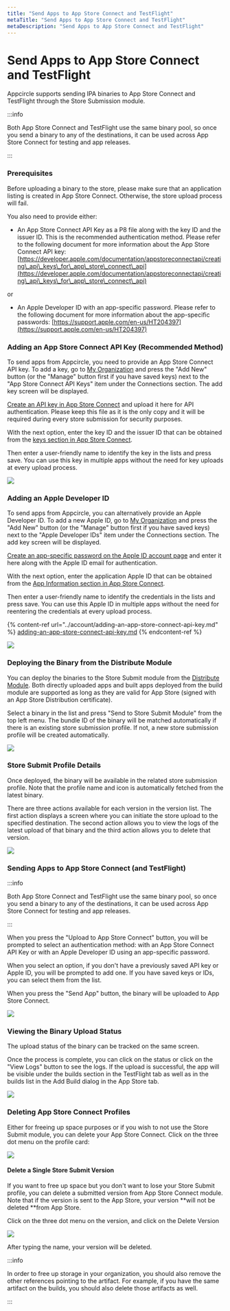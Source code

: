 ```yaml
---
title: "Send Apps to App Store Connect and TestFlight"
metaTitle: "Send Apps to App Store Connect and TestFlight"
metaDescription: "Send Apps to App Store Connect and TestFlight"
---
```

# Send Apps to App Store Connect and TestFlight

Appcircle supports sending IPA binaries to App Store Connect and TestFlight through the Store Submission module.

:::info


Both App Store Connect and TestFlight use the same binary pool, so once you send a binary to any of the destinations, it can be used across App Store Connect for testing and app releases.

:::

### Prerequisites

Before uploading a binary to the store, please make sure that an application listing is created in App Store Connect. Otherwise, the store upload process will fail.

You also need to provide either:

* &#x20;An App Store Connect API Key as a P8 file along with the key ID and the issuer ID. This is the recommended authentication method. Please refer to the following document for more information about the App Store Connect API key:\
  [https://developer.apple.com/documentation/appstoreconnectapi/creating\_api\_keys\_for\_app\_store\_connect\_api](https://developer.apple.com/documentation/appstoreconnectapi/creating\_api\_keys\_for\_app\_store\_connect\_api)

or

* An Apple Developer ID with an app-specific password. Please refer to the following document for more information about the app-specific passwords: [https://support.apple.com/en-us/HT204397](https://support.apple.com/en-us/HT204397)



### Adding an App Store Connect API Key (Recommended Method) <a href="adding-a-google-play-developer-api-key" id="adding-a-google-play-developer-api-key"></a>

To send apps from Appcircle, you need to provide an App Store Connect API key. To add a key, go to [My Organization](../account/my-organization.md) and press the "Add New" button (or the "Manage" button first if you have saved keys) next to the "App Store Connect API Keys" item under the Connections section. The add key screen will be displayed.

[Create an API key in App Store Connect](https://developer.apple.com/documentation/appstoreconnectapi/creating\_api\_keys\_for\_app\_store\_connect\_api) and upload it here for API authentication. Please keep this file as it is the only copy and it will be required during every store submission for security purposes.

With the next option, enter the key ID and the issuer ID that can be obtained from the [keys section in App Store Connect](https://appstoreconnect.apple.com/access/api).

Then enter a user-friendly name to identify the key in the lists and press save. You can use this key in multiple apps without the need for key uploads at every upload process.

![](<../assets/image (93).png>)



### Adding an Apple Developer ID <a href="adding-a-google-play-developer-api-key" id="adding-a-google-play-developer-api-key"></a>

To send apps from Appcircle, you can alternatively provide an Apple Developer ID. To add a new Apple ID, go to [My Organization](../account/my-organization.md) and press the "Add New" button (or the "Manage" button first if you have saved keys) next to the "Apple Developer IDs" item under the Connections section. The add key screen will be displayed.

[Create an app-specific password on the Apple ID account page](https://support.apple.com/en-us/HT204397) and enter it here along with the Apple ID email for authentication.

With the next option, enter the application Apple ID that can be obtained from the [App Information section in App Store Connect](https://help.apple.com/app-store-connect/#/dev219b53a88).

Then enter a user-friendly name to identify the credentials in the lists and press save. You can use this Apple ID in multiple apps without the need for reentering the credentials at every upload process.

{% content-ref url="../account/adding-an-app-store-connect-api-key.md" %}
[adding-an-app-store-connect-api-key.md](../account/adding-an-app-store-connect-api-key.md)
{% endcontent-ref %}

![](<../assets/image (94).png>)



### Deploying the Binary from the Distribute Module

You can deploy the binaries to the Store Submit module from the [Distribute Module](../distribute/create-or-select-a-distribution-profile.md). Both directly uploaded apps and built apps deployed from the build module are supported as long as they are valid for App Store (signed with an App Store Distribution certificate).&#x20;

Select a binary in the list and press "Send to Store Submit Module" from the top left menu. The bundle ID of the binary will be matched automatically if there is an existing store submission profile. If not, a new store submission profile will be created automatically.

![](<../assets/image (84).png>)



### Store Submit Profile Details

Once deployed, the binary will be available in the related store submission profile. Note that the profile name and icon is automatically fetched from the latest binary.

There are three actions available for each version in the version list. The first action displays a screen where you can initiate the store upload to the specified destination. The second action allows you to view the logs of the latest upload of that binary and the third action allows you to delete that version.

![](<../assets/image (95).png>)

###

### Sending Apps to App Store Connect (and TestFlight)

:::info


Both App Store Connect and TestFlight use the same binary pool, so once you send a binary to any of the destinations, it can be used across App Store Connect for testing and app releases.&#x20;

:::

When you press the "Upload to App Store Connect" button, you will be prompted to select an authentication method: with an App Store Connect API Key or with an Apple Developer ID using an app-specific password.&#x20;

When you select an option, if you don't have a previously saved API key or Apple ID, you will be prompted to add one. If you have saved keys or IDs, you can select them from the list.

When you press the "Send App" button, the binary will be uploaded to App Store Connect.

![](<../assets/image (96).png>)



### Viewing the Binary Upload Status

The upload status of the binary can be tracked on the same screen.

Once the process is complete, you can click on the status or click on the "View Logs" button to see the logs. If the upload is successful, the app will be visible under the builds section in the TestFlight tab as well as in the builds list in the Add Build dialog in the App Store tab.

![](<../assets/image (88).png>)



### Deleting App Store Connect Profiles

Either for freeing up space purposes or if you wish to not use the Store Submit module, you can delete your App Store Connect. Click on the three dot menu on the profile card:

![](<../assets/image (208).png>)

#### Delete a Single Store Submit Version

If you want to free up space but you don't want to lose your Store Submit profile, you can delete a submitted version from App Store Connect module. Note that if the version is sent to the App Store, your version **will not be deleted **from App Store.

Click on the three dot menu on the version, and click on the Delete Version

![](<../assets/image (209).png>)

After typing the name, your version will be deleted.

:::info


In order to free up storage in your organization, you should also remove the other references pointing to the artifact. For example, if you have the same artifact on the builds, you should also delete those artifacts as well.

:::
